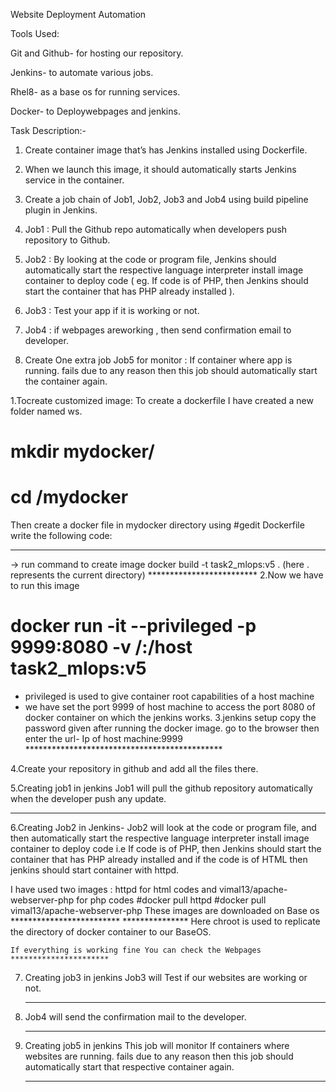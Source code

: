 Website Deployment Automation

Tools Used:

Git and Github- for hosting our repository.

Jenkins- to automate various jobs.

Rhel8- as a base os for running services.

Docker- to Deploywebpages and jenkins.

Task Description:-
1. Create container image that’s has Jenkins installed using Dockerfile.

2. When we launch this image, it should automatically starts Jenkins service in the container.

3. Create a job chain of Job1, Job2, Job3 and Job4 using build pipeline plugin in Jenkins.

4. Job1 : Pull the Github repo automatically when developers push repository to Github.

5. Job2 : By looking at the code or program file, Jenkins should automatically start the respective language interpreter install image container to deploy code ( eg. If code is of    PHP, then Jenkins should start the container that has PHP already installed ).

6. Job3 : Test your app if it is working or not.

7. Job4 : if webpages areworking , then send confirmation email to developer.

8. Create One extra job Job5 for monitor : If container where app is running. fails due to any reason then this job should automatically start the container again.


1.Tocreate customized image:
  To create a dockerfile I have created a new folder named ws.
 # mkdir mydocker/
 # cd /mydocker
 Then create a docker file in mydocker directory using
 #gedit Dockerfile
 write the following code:
 **********************
 
 -> run command to create image
    docker build -t task2_mlops:v5 .  (here . represents the current directory)
    *************************
  2.Now we have to run this image
  # docker run -it --privileged -p 9999:8080 -v /:/host task2_mlops:v5
  -  privileged is used to give container root capabilities of a host machine
  -  we have set the port 9999 of host machine to access the port 8080 of docker container on which the jenkins works.
  3.jenkins setup
    copy the password given after running the docker image.
    go to the browser
    then enter the url- Ip of host machine:9999
    *********************************************
    
  4.Create your repository in github and add all the files there.
  
  5.Creating job1 in jenkins
   Job1 will pull the github repository automatically when the developer push any update.
   ******************
   
  6.Creating Job2 in Jenkins-
   Job2 will look at the code or program file, and then automatically start the respective language interpreter install image container to deploy code i.e If code is of PHP,        then Jenkins should start the container that has PHP already installed and if the code is of HTML then jenkins should start container with httpd.
   
   I have used two images : httpd for html codes and vimal13/apache-webserver-php for php codes
      #docker pull httpd
      #docker pull vimal13/apache-webserver-php
    These images are downloaded on Base os 
    *************************
    ***************
    Here chroot is used to replicate the directory of docker container to our BaseOS.
    
    If everything is working fine You can check the Webpages
    **********************
    
  7. Creating job3 in jenkins
     Job3 will Test if our websites are working or not.
     ****************
     
  8. Job4 will send the confirmation mail to the developer.
     *********************
     
  9. Creating job5 in jenkins
     This job will monitor If containers where websites are running. fails due to any reason then this job should automatically start that respective container again.
      **********************
    
    
    
    
 
 
 
 
 
 
 
 
 
 
 
 
 
 
 
